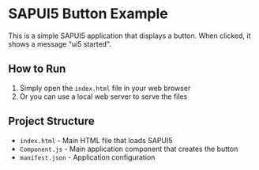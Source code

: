 # SAPUI5 Button Example

This is a simple SAPUI5 application that displays a button. When clicked, it shows a message "ui5 started".

## How to Run

1. Simply open the `index.html` file in your web browser
2. Or you can use a local web server to serve the files

## Project Structure

- `index.html` - Main HTML file that loads SAPUI5
- `Component.js` - Main application component that creates the button
- `manifest.json` - Application configuration 